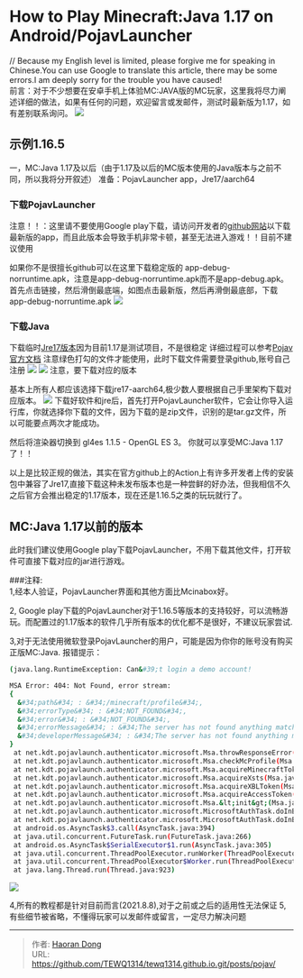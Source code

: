 # How to Play Minecraft:Java 1.17 on Android/PojavLauncher

// Because my English level is limited, please forgive me for speaking in Chinese.You can use Google to translate this article, there may be some errors.I am deeply sorry for the trouble you have caused!  
前言：对于不少想要在安卓手机上体验MC:JAVA版的MC玩家，这里我将尽力阐述详细的做法，如果有任何的问题，欢迎留言或发邮件，测试时最新版为1.17，如有差别联系询问。
  ![](https://i.imgtg.com/2023/07/25/OhYqPK.jpg)
## 示例1.16.5
一，MC:Java 1.17及以后（由于1.17及以后的MC版本使用的Java版本与之前不同，所以我将分开叙述）
准备：PojavLauncher app，Jre17/aarch64

### 下载PojavLauncher
注意！！：这里请不要使用Google play下载，请访问开发者的[github网站](https://github.com/PojavLauncherTeam/PojavLauncher/actions?query=branch%253Av3_openjdk)以下载最新版的app，而且此版本会导致手机非常卡顿，甚至无法进入游戏！！目前不建议使用  

如果你不是很擅长github可以在这里下载稳定版的
app-debug-norruntime.apk，注意是app-debug-norruntime.apk而不是app-debug.apk。
首先点击链接，然后滑倒最底端，如图点击最新版，然后再滑倒最底部，下载app-debug-norruntime.apk
![](https://i.imgtg.com/2023/07/25/OhYMLg.png)

### 下载Java
下载临时[Jre17版本](https://github.com/PojavLauncherTeam/android-openjdk-build-multiarch/actions?query=branch%253Abuildjre16)因为目前1.17是测试项目，不是很稳定
详细过程可以参考[Pojav官方文档](https://pojavlauncherteam.github.io/updates/117.html)
注意绿色打勾的文件才能使用，此时下载文件需要登录github,账号自己注册
![](https://i.imgtg.com/2023/07/25/OhYOuB.png)
![](https://i.imgtg.com/2023/07/25/OhYozs.png)
注意，要下载对应的版本

基本上所有人都应该选择下载jre17-aarch64,极少数人要根据自己手里架构下载对应版本。
![](https://i.imgtg.com/2023/07/25/OhVw7l.jpg)
下载好软件和jre后，首先打开PojavLauncher软件，它会让你导入运行库，你就选择你下载的文件，因为下载的是zip文件，识别的是tar.gz文件，所以可能要点两次才能成功。

然后将渲染器切换到 gl4es 1.1.5 - OpenGL ES 3。
你就可以享受MC:Java 1.17了！！

以上是比较正规的做法，其实在官方github上的Action上有许多开发者上传的安装包中兼容了Jre17,直接下载这种未发布版本也是一种尝鲜的好办法，但我相信不久之后官方会推出稳定的1.17版本，现在还是1.16.5之类的玩玩就行了。



## MC:Java 1.17以前的版本
  
此时我们建议使用Google play下载PojavLauncher，不用下载其他文件，打开软件可直接下载对应的jar进行游戏。

###注释:  
1,经本人验证，PojavLauncher界面和其他方面比Mcinabox好。  

2, Google play下载的PojavLauncher对于1.16.5等版本的支持较好，可以流畅游玩。而配置过的1.17版本的软件几乎所有版本的优化都不是很好，不建议玩家尝试.  
  
3,对于无法使用微软登录PojavLauncher的用户，可能是因为你你的账号没有购买正版MC:Java.
报错提示：
``` bash
(java.lang.RuntimeException: Can&#39;t login a demo account!  

MSA Error: 404: Not Found, error stream:
{
  &#34;path&#34; : &#34;/minecraft/profile&#34;,
  &#34;errorType&#34; : &#34;NOT_FOUND&#34;,
  &#34;error&#34; : &#34;NOT_FOUND&#34;,
  &#34;errorMessage&#34; : &#34;The server has not found anything matching the request URI&#34;,
  &#34;developerMessage&#34; : &#34;The server has not found anything matching the request URI&#34;
}
 at net.kdt.pojavlaunch.authenticator.microsoft.Msa.throwResponseError(Msa.java:292)
 at net.kdt.pojavlaunch.authenticator.microsoft.Msa.checkMcProfile(Msa.java:256)
 at net.kdt.pojavlaunch.authenticator.microsoft.Msa.acquireMinecraftToken(Msa.java:200)
 at net.kdt.pojavlaunch.authenticator.microsoft.Msa.acquireXsts(Msa.java:167)
 at net.kdt.pojavlaunch.authenticator.microsoft.Msa.acquireXBLToken(Msa.java:122)
 at net.kdt.pojavlaunch.authenticator.microsoft.Msa.acquireAccessToken(Msa.java:75)
 at net.kdt.pojavlaunch.authenticator.microsoft.Msa.&lt;init&gt;(Msa.java:35)
 at net.kdt.pojavlaunch.authenticator.microsoft.MicrosoftAuthTask.doInBackground(MicrosoftAuthTask.java:72)
 at net.kdt.pojavlaunch.authenticator.microsoft.MicrosoftAuthTask.doInBackground(MicrosoftAuthTask.java:22)
 at android.os.AsyncTask$3.call(AsyncTask.java:394)
 at java.util.concurrent.FutureTask.run(FutureTask.java:266)
 at android.os.AsyncTask$SerialExecutor$1.run(AsyncTask.java:305)
 at java.util.concurrent.ThreadPoolExecutor.runWorker(ThreadPoolExecutor.java:1167)
 at java.util.concurrent.ThreadPoolExecutor$Worker.run(ThreadPoolExecutor.java:641)
 at java.lang.Thread.run(Thread.java:923)
```

![](https://i.imgtg.com/2023/07/25/OhVCOb.jpg)  

4,所有的教程都是针对目前而言(2021.8.8),对于之前或之后的适用性无法保证
5,有些细节被省略，不懂得玩家可以发邮件或留言，一定尽力解决问题



---

> 作者: [Haoran Dong](https://github.com/TEWQ1314)  
> URL: https://github.com/TEWQ1314/tewq1314.github.io.git/posts/pojav/  

